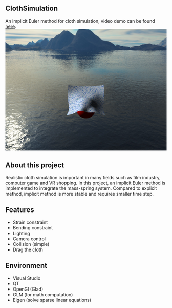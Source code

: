 ## ClothSimulation
An implicit Euler method for cloth simulation, video demo can be found [here](https://github.com/hietwll/ClothSimulation/tree/master/ClothSimulation/Resources/images/media).
<img src="ClothSimulation/Resources/images/media/cloth.jpeg" with="800">


## About this project
Realistic cloth simulation is important in many fields such as film industry, computer game and VR shopping. In this project, an implicit Euler method is implemented to integrate the mass-spring system. Compared to explicit method, implicit method is more stable and requires smaller time step. 

## Features
- Strain constraint
- Bending constraint
- Lighting
- Camera control
- Collision (simple)
- Drag the cloth

## Environment
- Visual Studio
- QT
- OpenGl (Glad)
- GLM (for math computation)
- Eigen (solve sparse linear equations)
